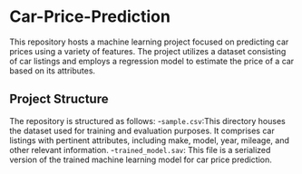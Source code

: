 # Car-Price-Prediction
This repository hosts a machine learning project focused on predicting car prices using a variety of features. The project utilizes a dataset consisting of car listings and employs a regression model to estimate the price of a car based on its attributes.
## Project Structure
The repository is structured as follows:
-`sample.csv`:This directory houses the dataset used for training and evaluation purposes. It comprises car listings with pertinent attributes, including make, model, year, mileage, and other relevant information.
-`trained_model.sav`: This file is a serialized version of the trained machine learning model for car price prediction.

